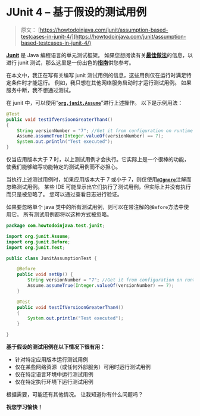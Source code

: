 # JUnit 4 – 基于假设的测试用例

> 原文： [https://howtodoinjava.com/junit/assumption-based-testcases-in-junit-4/](https://howtodoinjava.com/junit/assumption-based-testcases-in-junit-4/)

[**Junit**](//howtodoinjava.com/junit/ "junit tutorials") 是 Java 编程语言的单元测试框架。 如果您想阅读有关[**最佳做法**](//howtodoinjava.com/category/best-practices/ "best practices guides")的信息，以进行 junit 测试，那么这里是一份出色的[**指南**](//howtodoinjava.com/best-practices/unit-testing-best-practices-junit-reference-guide/ "Unit testing best practices : Junit Reference guide")供您参考。

在本文中，我正在写有关编写 junit 测试用例的信息，这些用例仅在运行时满足特定条件时才能运行。 例如，我只想在其他网络服务启动时才运行测试用例。 如果服务中断，我不想通过测试。

在 junit 中，可以使用“[**`org.junit.Assume`**](http://junit.sourceforge.net/javadoc/org/junit/Assume.html "junit assume")”进行上述操作。 以下是示例用法：

```java
@Test
public void testIfVersioonGreaterThan4()
{
	String versionNumber = "7"; //Get it from configuration on runtime
	Assume.assumeTrue(Integer.valueOf(versionNumber) == 7);
	System.out.println("Test executed");
}

```

仅当应用版本大于 7 时，以上测试用例才会执行。它实际上是一个很棒的功能，使我们能够编写功能特定的测试用例而不必担心。

当执行上述测试用例时，如果应用版本大于 7 或小于 7，则仅使用[**`@Ignore`**](http://junit.sourceforge.net/javadoc/org/junit/Ignore.html "Ignore annotation")注解而忽略测试用例。 某些 IDE 可能显示出它们执行了测试用例，但实际上并没有执行而只是被忽略了。 您可以通过查看日志进行验证。

如果要忽略单个 java 类中的所有测试用例，则可以在带注解的`@Before`方法中使用它。 所有测试用例都将以这种方式被忽略。

```java
package com.howtodoinjava.test.junit;

import org.junit.Assume;
import org.junit.Before;
import org.junit.Test;

public class JunitAssumptionTest {

	@Before
	public void setUp() {
		String versionNumber = "7"; //Get it from configuration on runtime
		Assume.assumeTrue(Integer.valueOf(versionNumber) == 7);
	}

	@Test
	public void testIfVersioonGreaterThan4()
	{
		System.out.println("Test executed");
	}

}

```

**基于假设的测试用例在以下情况下很有用：**

*   针对特定应用版本运行测试用例
*   仅在某些网络资源（或任何外部服务）可用时运行测试用例
*   仅在特定语言环境中运行测试用例
*   仅在特定执行环境下运行测试用例

根据需要，可能还有其他情况。 让我知道你有什么问题吗？

**祝您学习愉快！**